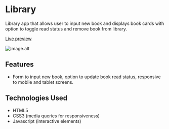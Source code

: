 # Library

Library app that allows user to input new book and displays book cards with option to toggle read status and remove book from library.

[Live preview](https://aliciaxl.github.io/library/)

![image.alt](https://github.com/aliciaxl/restaurant-page/blob/fc68104f8745ae07f61bb683b9045b76b44209d2/restaurant-page-live.png)

## Features
 - Form to input new book, option to update book read status, responsive to mobile and tablet screens.

 ## Technologies Used
 - HTML5
 - CSS3 (media queries for responsiveness)
 - Javascript (interactive elements)
